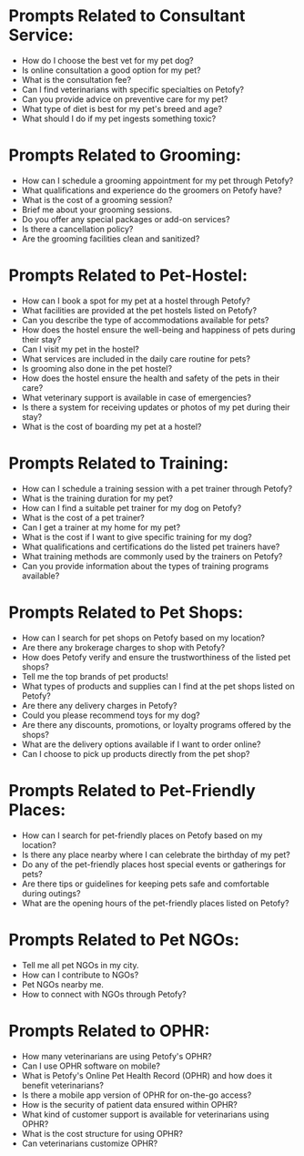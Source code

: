 # Prompts Related to Consultant Service:

- How do I choose the best vet for my pet dog?
- Is online consultation a good option for my pet?
- What is the consultation fee?
- Can I find veterinarians with specific specialties on Petofy?
- Can you provide advice on preventive care for my pet?
- What type of diet is best for my pet's breed and age?
- What should I do if my pet ingests something toxic?

# Prompts Related to Grooming:

- How can I schedule a grooming appointment for my pet through Petofy?
- What qualifications and experience do the groomers on Petofy have?
- What is the cost of a grooming session?
- Brief me about your grooming sessions.
- Do you offer any special packages or add-on services?
- Is there a cancellation policy?
- Are the grooming facilities clean and sanitized?

# Prompts Related to Pet-Hostel:

- How can I book a spot for my pet at a hostel through Petofy?
- What facilities are provided at the pet hostels listed on Petofy?
- Can you describe the type of accommodations available for pets?
- How does the hostel ensure the well-being and happiness of pets during their stay?
- Can I visit my pet in the hostel?
- What services are included in the daily care routine for pets?
- Is grooming also done in the pet hostel?
- How does the hostel ensure the health and safety of the pets in their care?
- What veterinary support is available in case of emergencies?
- Is there a system for receiving updates or photos of my pet during their stay?
- What is the cost of boarding my pet at a hostel?

# Prompts Related to Training:

- How can I schedule a training session with a pet trainer through Petofy?
- What is the training duration for my pet?
- How can I find a suitable pet trainer for my dog on Petofy?
- What is the cost of a pet trainer?
- Can I get a trainer at my home for my pet?
- What is the cost if I want to give specific training for my dog?
- What qualifications and certifications do the listed pet trainers have?
- What training methods are commonly used by the trainers on Petofy?
- Can you provide information about the types of training programs available?

# Prompts Related to Pet Shops:

- How can I search for pet shops on Petofy based on my location?
- Are there any brokerage charges to shop with Petofy?
- How does Petofy verify and ensure the trustworthiness of the listed pet shops?
- Tell me the top brands of pet products!
- What types of products and supplies can I find at the pet shops listed on Petofy?
- Are there any delivery charges in Petofy?
- Could you please recommend toys for my dog?
- Are there any discounts, promotions, or loyalty programs offered by the shops?
- What are the delivery options available if I want to order online?
- Can I choose to pick up products directly from the pet shop?

# Prompts Related to Pet-Friendly Places:

- How can I search for pet-friendly places on Petofy based on my location?
- Is there any place nearby where I can celebrate the birthday of my pet?
- Do any of the pet-friendly places host special events or gatherings for pets?
- Are there tips or guidelines for keeping pets safe and comfortable during outings?
- What are the opening hours of the pet-friendly places listed on Petofy?

# Prompts Related to Pet NGOs:

- Tell me all pet NGOs in my city.
- How can I contribute to NGOs?
- Pet NGOs nearby me.
- How to connect with NGOs through Petofy?

# Prompts Related to OPHR:

- How many veterinarians are using Petofy's OPHR?
- Can I use OPHR software on mobile?
- What is Petofy's Online Pet Health Record (OPHR) and how does it benefit veterinarians?
- Is there a mobile app version of OPHR for on-the-go access?
- How is the security of patient data ensured within OPHR?
- What kind of customer support is available for veterinarians using OPHR?
- What is the cost structure for using OPHR?
- Can veterinarians customize OPHR?
